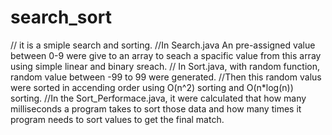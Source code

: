 # search_sort
// it is a smiple search and sorting. 
//In Search.java An pre-assigned value between 0-9 were give to an array to seach a spacific value from this array using simple linear and binary sreach. 
// In Sort.java, with random function, random value between -99 to 99 were generated.
//Then this random valus were sorted in accending order using O(n^2) sorting and O(n*log(n)) sorting. 
//In the Sort_Performace.java, it were calculated that how many milliseconds a program takes to sort those data and how many times it program needs to sort values to get the final match. 
